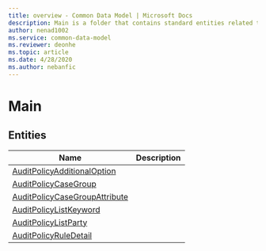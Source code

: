 ```yaml
---
title: overview - Common Data Model | Microsoft Docs
description: Main is a folder that contains standard entities related to the Common Data Model.
author: nenad1002
ms.service: common-data-model
ms.reviewer: deonhe
ms.topic: article
ms.date: 4/28/2020
ms.author: nebanfic
---
```


# Main


## Entities

|Name|Description|
|---|---|
|[AuditPolicyAdditionalOption](AuditPolicyAdditionalOption.md)||
|[AuditPolicyCaseGroup](AuditPolicyCaseGroup.md)||
|[AuditPolicyCaseGroupAttribute](AuditPolicyCaseGroupAttribute.md)||
|[AuditPolicyListKeyword](AuditPolicyListKeyword.md)||
|[AuditPolicyListParty](AuditPolicyListParty.md)||
|[AuditPolicyRuleDetail](AuditPolicyRuleDetail.md)||
